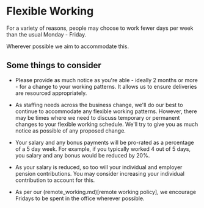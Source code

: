 # Flexible Working

For a variety of reasons, people may choose to work fewer days per week than the usual Monday - Friday.

Wherever possible we aim to accommodate this.

## Some things to consider

- Please provide as much notice as you're able - ideally 2 months or more -  for a change to your working patterns. It allows us to ensure deliveries are resourced appropriately.

- As staffing needs across the business change, we'll do our best to continue to accommodate any flexible working patterns. However, there may be times where we need to discuss temporary or permanent changes to your flexible working schedule. We'll try to give you as much notice as possible of any proposed change.

- Your salary and any bonus payments will be pro-rated as a percentage of a 5 day week. For example, if you typically worked 4 out of 5 days, you salary and any bonus would be reduced by 20%.

- As your salary is reduced, so too will your individual and employer pension contributions. You may consider increasing your individual contribution to account for this.

- As per our (remote_working.md)[remote working policy], we encourage Fridays to be spent in the office wherever possible.
